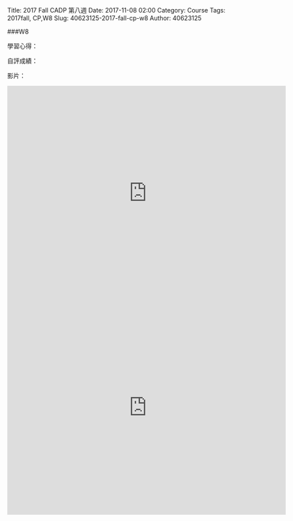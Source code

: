 Title: 2017 Fall CADP 第八週
Date: 2017-11-08 02:00
Category: Course
Tags: 2017fall, CP,W8
Slug: 40623125-2017-fall-cp-w8
Author: 40623125

###W8

<!-- PELICAN_END_SUMMARY -->

學習心得：

自評成績：

影片：

<iframe src="https://player.vimeo.com/video/241736222" width="640" height="492" frameborder="0" webkitallowfullscreen mozallowfullscreen allowfullscreen></iframe>

<iframe src="https://player.vimeo.com/video/241736209" width="640" height="492" frameborder="0" webkitallowfullscreen mozallowfullscreen allowfullscreen></iframe>
